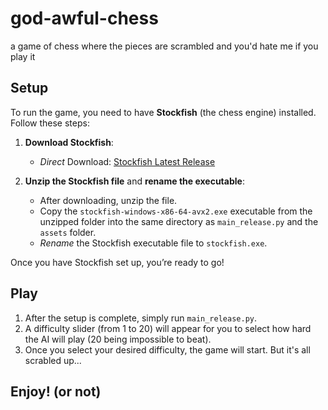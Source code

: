 # god-awful-chess
a game of chess where the pieces are scrambled and you'd hate me if you play it

## Setup
To run the game, you need to have **Stockfish** (the chess engine) installed. Follow these steps:

1. **Download Stockfish**:
   - *Direct* Download: [Stockfish Latest Release](https://github.com/official-stockfish/Stockfish/releases/latest/download/stockfish-windows-x86-64-avx2.zip)
   
2. **Unzip the Stockfish file** and **rename the executable**:
   - After downloading, unzip the file.
   - Copy the `stockfish-windows-x86-64-avx2.exe` executable from the unzipped folder into the same directory as `main_release.py` and the `assets` folder.
   - *Rename* the Stockfish executable file to `stockfish.exe`.

Once you have Stockfish set up, you’re ready to go!

## Play
1. After the setup is complete, simply run `main_release.py`.
2. A difficulty slider (from 1 to 20) will appear for you to select how hard the AI will play (20 being impossible to beat).
3. Once you select your desired difficulty, the game will start. But it's all scrabled up...

## Enjoy! (or not)
